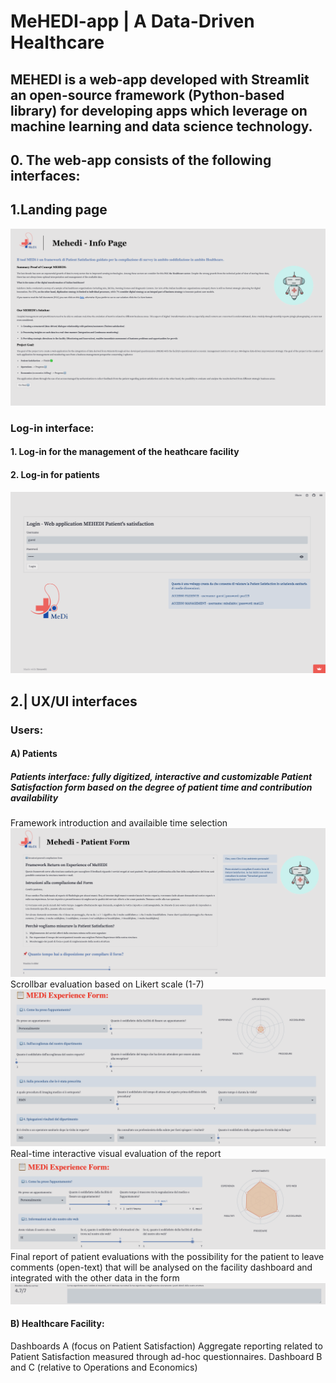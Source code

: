 # MeHEDI-app | A Data-Driven Healthcare

## MEHEDI is a web-app developed with Streamlit an open-source framework (Python-based library) for developing apps which leverage on machine learning and data science technology. 

## 0. The web-app consists of the following interfaces:

## 1.Landing page
![landing-page](https://github.com/M-ballabio1/MeHEDI-app/blob/main/images/landing-page.png)
### Log-in interface:
#### 1. Log-in for the management of the heathcare facility
#### 2. Log-in for patients
![login](https://github.com/M-ballabio1/MeHEDI-app/blob/main/images/login.png)

## 2.| UX/UI interfaces 
### Users: 
#### A) Patients 
##### Patients interface: fully digitized, interactive and customizable Patient Satisfaction form based on the degree of patient time and contribution availability
Framework introduction and availaible time selection
![istruzioni-tempo](https://github.com/M-ballabio1/MeHEDI-app/blob/main/images/Istruzioni-tempo.png)
Scrollbar evaluation based on Likert scale (1-7) 
![Experience form](https://github.com/M-ballabio1/MeHEDI-app/blob/main/images/Experience_form.png)
Real-time interactive visual evaluation of the report
![grafico-realtime](https://github.com/M-ballabio1/MeHEDI-app/blob/main/images/grafico-realtime.png)
Final report of patient evaluations with the possibility for the patient to leave comments (open-text) that will be analysed on the facility dashboard and integrated with the other data in the form
![comments](https://github.com/M-ballabio1/MeHEDI-app/blob/main/images/comments.png)

#### B) Healthcare Facility:
Dashboards A (focus on Patient Satisfaction) 
Aggregate reporting related to Patient Satisfaction measured through ad-hoc questionnaires.
Dashboard B and C (relative to Operations and Economics)




